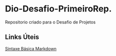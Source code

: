 # Dio-Desafio-PrimeiroRep.
 Repositorio criado para o Desafio de Projetos

## Links Úteis 
[Sintaxe Básica Markdown](https://www.markdownguide.org)
